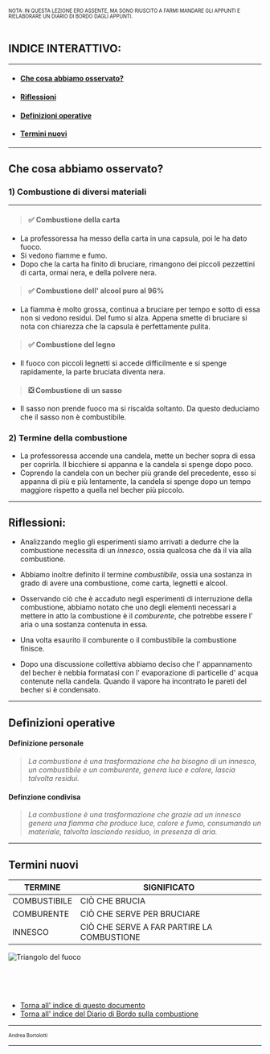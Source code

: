 <sup><sub>NOTA: IN QUESTA LEZIONE ERO ASSENTE, MA SONO RIUSCITO A FARMI MANDARE GLI APPUNTI E RIELABORARE UN DIARIO DI BORDO DAGLI APPUNTI.</sub></sup><br><br>

## INDICE INTERATTIVO:<a name="int"></a>
---
* #### [Che cosa abbiamo osservato?](#cao)
* #### [Riflessioni](#rfl)
* #### [Definizioni operative](#dfo)
* #### [Termini nuovi](#tmn)

---

## Che cosa abbiamo osservato?<a name="cao"></a>

### 1) Combustione di diversi materiali

---

> #### ✅ Combustione della carta
- La professoressa ha messo della carta in una capsula, poi le ha dato fuoco.
- Si vedono fiamme e fumo.
- Dopo che la carta ha finito di bruciare, rimangono dei piccoli pezzettini di carta, ormai nera, e della polvere nera.

> #### ✅ Combustione dell' alcool puro al 96%
- La fiamma è molto grossa, continua a bruciare per tempo e sotto di essa non si vedono residui. Del fumo si alza. Appena smette di bruciare si nota con chiarezza che la capsula è perfettamente pulita.

> #### ✅ Combustione del legno
- Il fuoco con piccoli legnetti si accede difficilmente e si spenge rapidamente, la parte bruciata diventa nera.

> #### ❎ Combustione di un sasso 
- Il sasso non prende fuoco ma si riscalda soltanto. Da questo deduciamo che il sasso non è combustibile.


### 2) Termine della combustione
  - La professoressa accende una candela, mette un becher sopra di essa per coprirla. Il bicchiere si appanna e la candela si spenge dopo poco.
  - Coprendo la candela con un becher più grande del precedente, esso si appanna di più e più lentamente, la candela si spenge dopo un tempo maggiore rispetto a quella nel becher più piccolo.

---

## Riflessioni:<a name="rfl"></a>


 - Analizzando meglio gli esperimenti siamo arrivati a dedurre che la combustione necessita di un _innesco_, ossia qualcosa che dà il via alla combustione.  

- Abbiamo inoltre definito il termine _combustibile_, ossia una sostanza in grado di avere una combustione, come carta, legnetti e alcool.

- Osservando ciò che è accaduto negli esperimenti di interruzione della combustione, abbiamo notato che uno degli elementi necessari a mettere in atto la combustione è il _comburente_, che potrebbe essere l' aria o una sostanza contenuta in essa. 

- Una volta esaurito il comburente o il combustibile la combustione finisce.

- Dopo una discussione collettiva abbiamo deciso che l' appannamento del becher è nebbia formatasi con l' evaporazione di particelle d' acqua contenute nella candela. Quando il vapore ha incontrato le pareti del becher si è condensato.

___

## Definizioni operative<a name="dfo"></a>
#### Definizione personale
> _La combustione è una trasformazione che ha bisogno di un innesco, un combustibile e un comburente, genera luce e calore, lascia talvolta residui._
#### Definzione condivisa
> _La combustione è una trasformazione che grazie ad un innesco genera una fiamma che produce luce, calore e fumo, consumando un materiale, talvolta lasciando residuo, in presenza di aria._

---

## Termini nuovi<a name="tmn"></a>


|TERMINE|SIGNIFICATO|
|-|-|
COMBUSTIBILE|CIÒ CHE BRUCIA
COMBURENTE|CIÒ CHE SERVE PER BRUCIARE
INNESCO|CIÒ CHE SERVE A FAR PARTIRE LA COMBUSTIONE

![Triangolo del fuoco](https://upload.wikimedia.org/wikipedia/commons/thumb/1/11/Triangolo_del_fuoco.svg/883px-Triangolo_del_fuoco.svg.png)


<br><br><br>

* [Torna all' indice di questo documento](#int)
* [Torna all' indice del Diario di Bordo sulla combustione](/README.md)


---

<sub><sup>Andrea Bortolotti</sub></sup>

---

